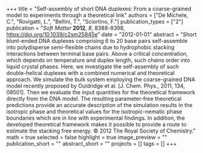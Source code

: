+++
title = "Self-assembly of short DNA duplexes: From a coarse-grained model to experiments through a theoretical link"
authors = ["De Michele, C.", "Rovigatti, L.", "Bellini, T.", "Sciortino, F."]
publication_types = ["2"]
publication = "*Soft Matter* **2012**, *8*, 8388-8398, https://doi.org/10.1039/c2sm25845e"
date = "2012-01-01"
abstract = "Short blunt-ended DNA duplexes comprising 6 to 20 base pairs self-assemble into polydisperse semi-flexible chains due to hydrophobic stacking interactions between terminal base pairs. Above a critical concentration, which depends on temperature and duplex length, such chains order into liquid crystal phases. Here, we investigate the self-assembly of such double-helical duplexes with a combined numerical and theoretical approach. We simulate the bulk system employing the coarse-grained DNA model recently proposed by Ouldridge et al. [J. Chem. Phys., 2011, 134, 08501]. Then we evaluate the input quantities for the theoretical framework directly from the DNA model. The resulting parameter-free theoretical predictions provide an accurate description of the simulation results in the isotropic phase and theoretical values for the isotropic-nematic phase boundaries which are in line with experimental findings. In addition, the developed theoretical framework makes it possible to provide a route to estimate the stacking free energy. © 2012 The Royal Society of Chemistry."
math = true
selected = false
highlight = true
image_preview = ""
publication_short = ""
abstract_short = ""
projects = []
tags = []
+++
